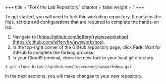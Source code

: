 +++
title = "Fork the Lab Repository"
chapter = false
weight = 1
+++


To get started, you will need to fork this workshop repository. It contains the files, scripts and configurations that are required to complete the hands-on lab.

1. Navigate to [https://github.com/jefferyfry/awsworkshop](https://github.com/jefferyfry/awsworkshop).
2. In the top-right corner of the GitHub repository page, click **Fork**. Wait for GitHub to complete the forking process.
3. In your Cloud9 terminal, clone the new fork to your local git directory.

```
$ git clone https://github.com/[username]/awsworkshop.git
```

 In the next sections, you will make changes to your new repository.

